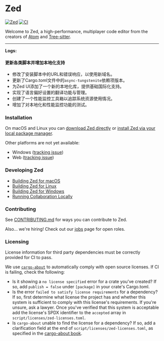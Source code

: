 # Zed

[![Zed](https://img.shields.io/endpoint?url=https://raw.githubusercontent.com/zed-industries/zed/main/assets/badge/v0.json)](https://zed.dev)
[![CI](https://tvv.tw/https://github.com/zed-industries/zed/actions/workflows/ci.yml/badge.svg)](https://tvv.tw/https://github.com/zed-industries/zed/actions/workflows/ci.yml)

Welcome to Zed, a high-performance, multiplayer code editor from the creators of [Atom](https://tvv.tw/https://github.com/atom/atom) and [Tree-sitter](https://tvv.tw/https://github.com/tree-sitter/tree-sitter).

---

**Logs:**
#### 更新各类脚本并增加本地化支持
- 修改了安装脚本中的URL和错误响应，以使用新域名。
- 更新了Cargo.toml文件中的`async-tungstenite`依赖项版本。
- 为Zed UI添加了一个新的本地化库，提供基础国际化支持。
- 实现了语言偏好设置的翻译功能与管理。
- 创建了一个性能监控工具箱以追踪系统资源使用情况。
- 增加了对本地化和性能监控功能的测试。

### Installation

On macOS and Linux you can [download Zed directly](https://zed.dev/download) or [install Zed via your local package manager](https://zed.dev/docs/linux#installing-via-a-package-manager).

Other platforms are not yet available:

- Windows ([tracking issue](https://tvv.tw/https://github.com/zed-industries/zed/issues/5394))
- Web ([tracking issue](https://tvv.tw/https://github.com/zed-industries/zed/issues/5396))

### Developing Zed

- [Building Zed for macOS](./docs/src/development/macos.md)
- [Building Zed for Linux](./docs/src/development/linux.md)
- [Building Zed for Windows](./docs/src/development/windows.md)
- [Running Collaboration Locally](./docs/src/development/local-collaboration.md)

### Contributing

See [CONTRIBUTING.md](./CONTRIBUTING.md) for ways you can contribute to Zed.

Also... we're hiring! Check out our [jobs](https://zed.dev/jobs) page for open roles.

### Licensing

License information for third party dependencies must be correctly provided for CI to pass.

We use [`cargo-about`](https://tvv.tw/https://github.com/EmbarkStudios/cargo-about) to automatically comply with open source licenses. If CI is failing, check the following:

- Is it showing a `no license specified` error for a crate you've created? If so, add `publish = false` under `[package]` in your crate's Cargo.toml.
- Is the error `failed to satisfy license requirements` for a dependency? If so, first determine what license the project has and whether this system is sufficient to comply with this license's requirements. If you're unsure, ask a lawyer. Once you've verified that this system is acceptable add the license's SPDX identifier to the `accepted` array in `script/licenses/zed-licenses.toml`.
- Is `cargo-about` unable to find the license for a dependency? If so, add a clarification field at the end of `script/licenses/zed-licenses.toml`, as specified in the [cargo-about book](https://embarkstudios.github.io/cargo-about/cli/generate/config.html#crate-configuration).

